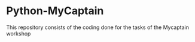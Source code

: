 # Python-MyCaptain
This repository consists of the coding done for the tasks of the Mycaptain workshop
